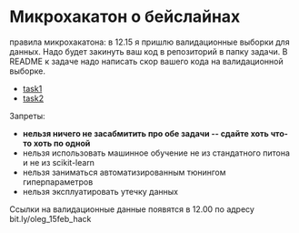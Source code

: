 # Микрохакатон о бейслайнах

правила микрохакатона:
в 12.15 я пришлю валидационные выборки для данных. 
Надо будет закинуть ваш код в репозиторий в папку задачи. 
В README к задаче надо написать скор вашего кода на валидационной выборке.

* [task1](task1)
* [task2](task2)

Запреты:
* **нельзя ничего не засабмитить про обе задачи -- сдайте хоть что-то хоть по одной**
* нельзя использовать машинное обучение не из стандатного питона и не из scikit-learn
* нельзя заниматься автоматизированным тюнингом гиперпараметров
* нельзя эксплуатировать утечку данных

Ссылки на валидационные данные появятся в 12.00 по адресу bit.ly/oleg_15feb_hack
